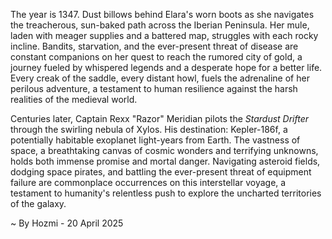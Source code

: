 
The year is 1347.  Dust billows behind Elara's worn boots as she navigates the treacherous, sun-baked path across the Iberian Peninsula.  Her mule, laden with meager supplies and a battered map, struggles with each rocky incline.  Bandits, starvation, and the ever-present threat of disease are constant companions on her quest to reach the rumored city of gold, a journey fueled by whispered legends and a desperate hope for a better life.  Every creak of the saddle, every distant howl, fuels the adrenaline of her perilous adventure, a testament to human resilience against the harsh realities of the medieval world.


Centuries later, Captain Rexx "Razor" Meridian pilots the *Stardust Drifter* through the swirling nebula of Xylos.  His destination: Kepler-186f, a potentially habitable exoplanet light-years from Earth.  The vastness of space, a breathtaking canvas of cosmic wonders and terrifying unknowns, holds both immense promise and mortal danger.  Navigating asteroid fields, dodging space pirates, and battling the ever-present threat of equipment failure are commonplace occurrences on this interstellar voyage, a testament to humanity's relentless push to explore the uncharted territories of the galaxy.

~ By Hozmi - 20 April 2025
